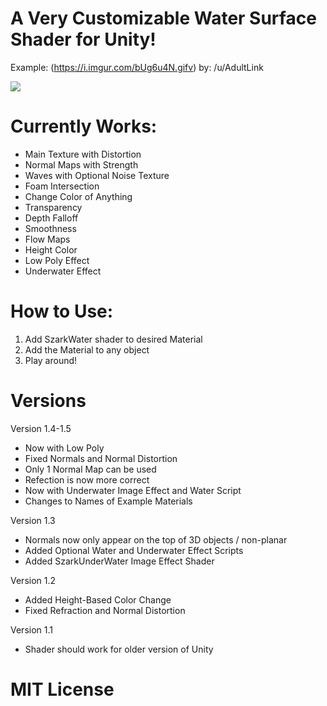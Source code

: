 # A Very Customizable Water Surface Shader for Unity!

Example:
(https://i.imgur.com/bUg6u4N.gifv)
by: /u/AdultLink

![](https://i.imgur.com/WfmWXMh.gif)

# Currently Works:
- Main Texture with Distortion
- Normal Maps with Strength
- Waves with Optional Noise Texture
- Foam Intersection
- Change Color of Anything
- Transparency
- Depth Falloff
- Smoothness
- Flow Maps
- Height Color
- Low Poly Effect
- Underwater Effect

# How to Use:
1. Add SzarkWater shader to desired Material
2. Add the Material to any object
3. Play around!

# Versions
Version 1.4-1.5
- Now with Low Poly
- Fixed Normals and Normal Distortion
- Only 1 Normal Map can be used
- Refection is now more correct
- Now with Underwater Image Effect and
Water Script
- Changes to Names of Example Materials

Version 1.3
- Normals now only appear on the top of 3D objects / non-planar
- Added Optional Water and Underwater Effect Scripts
- Added SzarkUnderWater Image Effect Shader

Version 1.2
- Added Height-Based Color Change
- Fixed Refraction and Normal Distortion

Version 1.1
- Shader should work for older version of Unity

# MIT License
